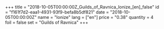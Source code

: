 +++
title = "2018-10-05T00:00:00Z_Guilds_of_Ravnica_Ionize_[en]_false"
id = "f161f7d2-eaa1-4931-93f9-befa8b5df821"
date = "2018-10-05T00:00:00Z"
name = "Ionize"
lang = ["en"]
price = "0.38"
quantity = 4
foil = false
set = "Guilds of Ravnica"
+++
